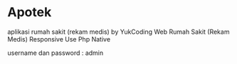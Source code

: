 # Apotek
aplikasi rumah sakit (rekam medis) by YukCoding 
Web Rumah Sakit (Rekam Medis) Responsive
Use Php Native

username dan password : admin
